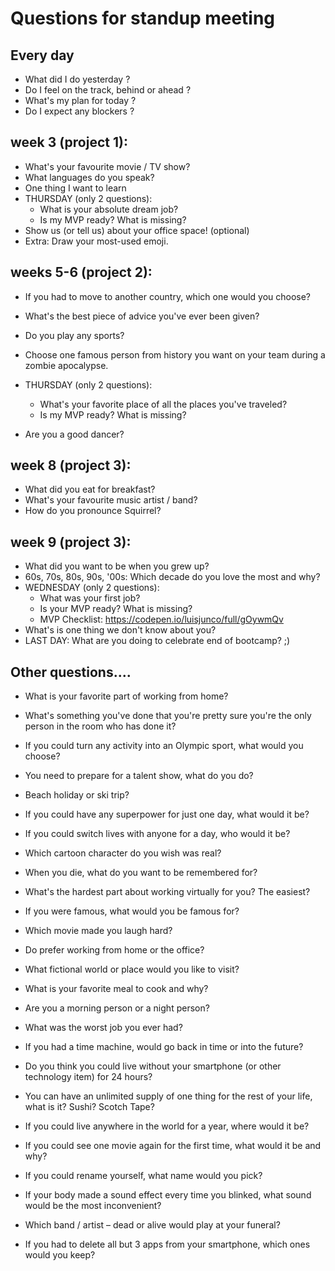 

# Questions for standup meeting

## Every day
- What did I do yesterday ?
- Do I feel on the track, behind or ahead ?
- What's my plan for today ?
- Do I expect any blockers ?


## week 3 (project 1):

- What's your favourite movie / TV show?
- What languages do you speak?
- One thing I want to learn
- THURSDAY (only 2 questions):
  - What is your absolute dream job?
  - Is my MVP ready? What is missing?
- Show us (or tell us) about your office space! (optional)
- Extra: Draw your most-used emoji.


## weeks 5-6 (project 2):
- If you had to move to another country, which one would you choose?
- What's the best piece of advice you've ever been given?
- Do you play any sports?
- Choose one famous person from history you want on your team during a zombie apocalypse.
- THURSDAY (only 2 questions):
  - What's your favorite place of all the places you've traveled?
  - Is my MVP ready? What is missing?
  <!-- 
  @LT: Refresh MVP requirements:
  - Your React app must perform all CRUD operations on that API (Create, Read, Update, Delete)
  - Responsive (mobile + desktop)
  - Deployed & fully working in production.
  -->

  <!-- @todo: create checklist for p2 (so that they test themselves)  -->
- Are you a good dancer?


## week 8 (project 3):
- What did you eat for breakfast?
- What's your favourite music artist / band?
- How do you pronounce Squirrel?
  <!-- friday Squirrel: https://i.pinimg.com/736x/65/05/6c/65056c5ed63bfa4e9b9cd31e36e180f5.jpg  -->

## week 9 (project 3):
- What did you want to be when you grew up?
  <!-- monday Squirrel: https://media.makeameme.org/created/whens-monday-god.jpg -->
- 60s, 70s, 80s, 90s, '00s: Which decade do you love the most and why?
- WEDNESDAY (only 2 questions):
  - What was your first job?
  - Is your MVP ready? What is missing?
  - MVP Checklist: https://codepen.io/luisjunco/full/gOywmQv
  <!-- @LT: share MVP Checklist  -->
- What's is one thing we don't know about you?
- LAST DAY: What are you doing to celebrate end of bootcamp? ;)
  <!-- Deutsche können auch ordentlich feiern… aber spart euch ein bisschen Energie für Montagmorgen ;) -->



## Other questions....

- What is your favorite part of working from home?
- What's something you've done that you're pretty sure you're the only person in the room who has done it?
- If you could turn any activity into an Olympic sport, what would you choose?
- You need to prepare for a talent show, what do you do?
- Beach holiday or ski trip?
- If you could have any superpower for just one day, what would it be?
- If you could switch lives with anyone for a day, who would it be?
- Which cartoon character do you wish was real?
- When you die, what do you want to be remembered for?
- What's the hardest part about working virtually for you? The easiest?
- If you were famous, what would you be famous for?

- Which movie made you laugh hard?
- Do prefer working from home or the office?
- What fictional world or place would you like to visit?
- What is your favorite meal to cook and why?
- Are you a morning person or a night person?

- What was the worst job you ever had?
- If you had a time machine, would go back in time or into the future?
- Do you think you could live without your smartphone (or other technology item) for 24 hours?
- You can have an unlimited supply of one thing for the rest of your life, what is it? Sushi? Scotch Tape?
- If you could live anywhere in the world for a year, where would it be?
- If you could see one movie again for the first time, what would it be and why?
- If you could rename yourself, what name would you pick?

- If your body made a sound effect every time you blinked, what sound would be the most inconvenient?
- Which band / artist – dead or alive would play at your funeral?
- If you had to delete all but 3 apps from your smartphone, which ones would you keep?

